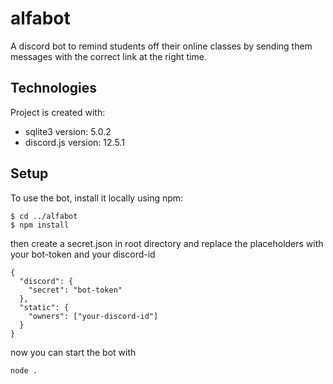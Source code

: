 # alfabot

A discord bot to remind students off their online classes by sending them messages with the correct link at the right time.
	
## Technologies
Project is created with:
* sqlite3 version: 5.0.2
* discord.js version: 12.5.1
	
## Setup
To use the bot, install it locally using npm:

```
$ cd ../alfabot
$ npm install
```

then create a secret.json in root directory and replace the placeholders with your bot-token and your discord-id
```
{
  "discord": {
    "secret": "bot-token"
  },
  "static": {
    "owners": ["your-discord-id"]
  }
}
```
now you can start the bot with
```
node .
```
